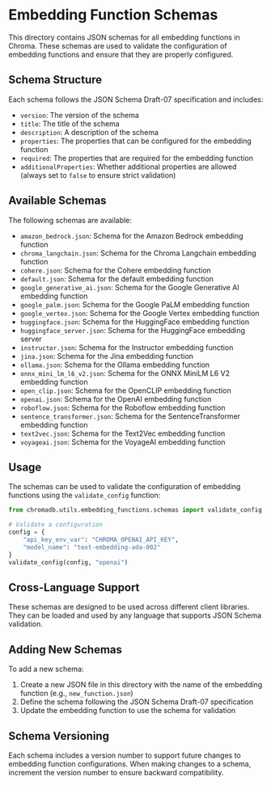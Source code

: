 # Embedding Function Schemas

This directory contains JSON schemas for all embedding functions in Chroma. These schemas are used to validate the configuration of embedding functions and ensure that they are properly configured.

## Schema Structure

Each schema follows the JSON Schema Draft-07 specification and includes:

- `version`: The version of the schema
- `title`: The title of the schema
- `description`: A description of the schema
- `properties`: The properties that can be configured for the embedding function
- `required`: The properties that are required for the embedding function
- `additionalProperties`: Whether additional properties are allowed (always set to `false` to ensure strict validation)

## Available Schemas

The following schemas are available:

- `amazon_bedrock.json`: Schema for the Amazon Bedrock embedding function
- `chroma_langchain.json`: Schema for the Chroma Langchain embedding function
- `cohere.json`: Schema for the Cohere embedding function
- `default.json`: Schema for the default embedding function
- `google_generative_ai.json`: Schema for the Google Generative AI embedding function
- `google_palm.json`: Schema for the Google PaLM embedding function
- `google_vertex.json`: Schema for the Google Vertex embedding function
- `huggingface.json`: Schema for the HuggingFace embedding function
- `huggingface_server.json`: Schema for the HuggingFace embedding server
- `instructor.json`: Schema for the Instructor embedding function
- `jina.json`: Schema for the Jina embedding function
- `ollama.json`: Schema for the Ollama embedding function
- `onnx_mini_lm_l6_v2.json`: Schema for the ONNX MiniLM L6 V2 embedding function
- `open_clip.json`: Schema for the OpenCLIP embedding function
- `openai.json`: Schema for the OpenAI embedding function
- `roboflow.json`: Schema for the Roboflow embedding function
- `sentence_transformer.json`: Schema for the SentenceTransformer embedding function
- `text2vec.json`: Schema for the Text2Vec embedding function
- `voyageai.json`: Schema for the VoyageAI embedding function

## Usage

The schemas can be used to validate the configuration of embedding functions using the `validate_config` function:

```python
from chromadb.utils.embedding_functions.schemas import validate_config

# Validate a configuration
config = {
    "api_key_env_var": "CHROMA_OPENAI_API_KEY",
    "model_name": "text-embedding-ada-002"
}
validate_config(config, "openai")
```

## Cross-Language Support

These schemas are designed to be used across different client libraries. They can be loaded and used by any language that supports JSON Schema validation.

## Adding New Schemas

To add a new schema:

1. Create a new JSON file in this directory with the name of the embedding function (e.g., `new_function.json`)
2. Define the schema following the JSON Schema Draft-07 specification
3. Update the embedding function to use the schema for validation

## Schema Versioning

Each schema includes a version number to support future changes to embedding function configurations. When making changes to a schema, increment the version number to ensure backward compatibility.
